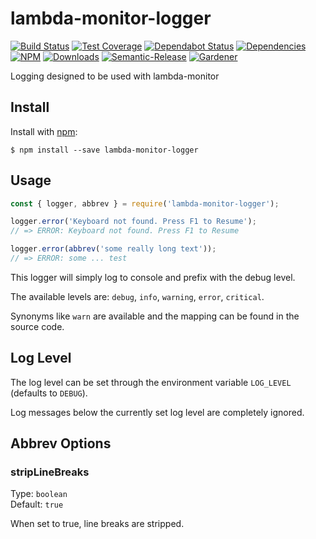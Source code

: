 # lambda-monitor-logger

[![Build Status](https://circleci.com/gh/blackflux/lambda-monitor-logger.png?style=shield)](https://circleci.com/gh/blackflux/lambda-monitor-logger)
[![Test Coverage](https://img.shields.io/coveralls/blackflux/lambda-monitor-logger/master.svg)](https://coveralls.io/github/blackflux/lambda-monitor-logger?branch=master)
[![Dependabot Status](https://api.dependabot.com/badges/status?host=github&repo=blackflux/lambda-monitor-logger)](https://dependabot.com)
[![Dependencies](https://david-dm.org/blackflux/lambda-monitor-logger/status.svg)](https://david-dm.org/blackflux/lambda-monitor-logger)
[![NPM](https://img.shields.io/npm/v/lambda-monitor-logger.svg)](https://www.npmjs.com/package/lambda-monitor-logger)
[![Downloads](https://img.shields.io/npm/dt/lambda-monitor-logger.svg)](https://www.npmjs.com/package/lambda-monitor-logger)
[![Semantic-Release](https://github.com/blackflux/js-gardener/blob/master/assets/icons/semver.svg)](https://github.com/semantic-release/semantic-release)
[![Gardener](https://github.com/blackflux/js-gardener/blob/master/assets/badge.svg)](https://github.com/blackflux/js-gardener)

Logging designed to be used with lambda-monitor

## Install

Install with [npm](https://www.npmjs.com/):

    $ npm install --save lambda-monitor-logger

## Usage

<!-- eslint-disable-next-line import/no-unresolved, import/no-extraneous-dependencies -->
```js
const { logger, abbrev } = require('lambda-monitor-logger');

logger.error('Keyboard not found. Press F1 to Resume');
// => ERROR: Keyboard not found. Press F1 to Resume

logger.error(abbrev('some really long text'));
// => ERROR: some ... test
```

This logger will simply log to console and prefix with the debug level.

The available levels are: `debug`, `info`, `warning`, `error`, `critical`.

Synonyms like `warn` are available and the mapping can be found in the source code.

## Log Level

The log level can be set through the environment variable `LOG_LEVEL` (defaults to `DEBUG`).

Log messages below the currently set log level are completely ignored.


## Abbrev Options

### stripLineBreaks

Type: `boolean`<br>
Default: `true`

When set to true, line breaks are stripped.
